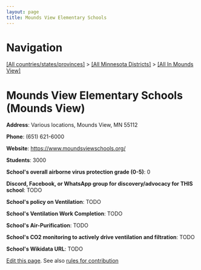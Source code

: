 ```yaml
---
layout: page
title: Mounds View Elementary Schools
---
```

# Navigation

[[All countries/states/provinces]](../../..) > [[All Minnesota Districts]](../..) > [[All In Mounds View]](..)

# Mounds View Elementary Schools (Mounds View)

**Address**: Various locations, Mounds View, MN 55112

**Phone**: (651) 621-6000

**Website**: <https://www.moundsviewschools.org/>

**Students**: 3000

**School's overall airborne virus protection grade (0-5)**: 0

**Discord, Facebook, or WhatsApp group for discovery/advocacy for THIS school**: TODO

**School's policy on Ventilation**: TODO

**School's Ventilation Work Completion**: TODO

**School's Air-Purification**: TODO

**School's CO2 monitoring to actively drive ventilation and filtration**: TODO

**School's Wikidata URL**: TODO


[Edit this page](https://github.com/ventilate-schools/MN/edit/main/./Mounds_View/Mounds_View_Elementary_Schools.md). See also [rules for contribution](../../../contribution-rules/)